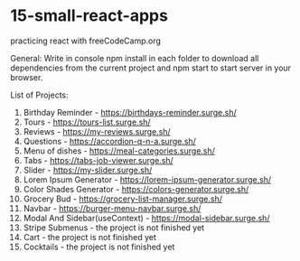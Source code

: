 # 15-small-react-apps

practicing react with freeCodeCamp.org

General:
Write in console npm install in each folder to download all dependencies from the current project and npm start to start server in your browser.

List of Projects:

1. Birthday Reminder - https://birthdays-reminder.surge.sh/
2. Tours - https://tours-list.surge.sh/
3. Reviews - https://my-reviews.surge.sh/
4. Questions - https://accordion-q-n-a.surge.sh/
5. Menu of dishes - https://meal-categories.surge.sh/
6. Tabs - https://tabs-job-viewer.surge.sh/
7. Slider - https://my-slider.surge.sh/
8. Lorem Ipsum Generator - https://lorem-ipsum-generator.surge.sh/
9. Color Shades Generator - https://colors-generator.surge.sh/
10.   Grocery Bud - https://grocery-list-manager.surge.sh/
11.   Navbar - https://burger-menu-navbar.surge.sh/
12.   Modal And Sidebar(useContext) - https://modal-sidebar.surge.sh/
13.   Stripe Submenus - the project is not finished yet
14.   Cart - the project is not finished yet
15.   Cocktails - the project is not finished yet
